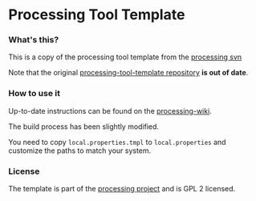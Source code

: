 Processing Tool Template
========================

### What's this?

This is a copy of the processing tool template from the [processing svn](http://processing.googlecode.com)

Note that the original [processing-tool-template repository](http://code.google.com/p/processing-tool-template/) **is out of date**.


### How to use it

Up-to-date instructions can be found on the [processing-wiki](http://code.google.com/p/processing/wiki/ToolTemplate).

The build process has been slightly modified.

You need to copy `local.properties.tmpl` to `local.properties` and customize the paths to match your system.

### License

The template is part of the [processing project](http://processing.org) and is GPL 2 licensed.

